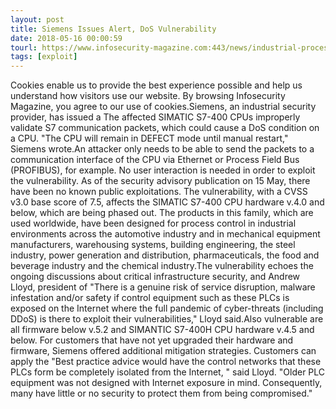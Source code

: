 ```yaml
---
layout: post
title: Siemens Issues Alert, DoS Vulnerability
date: 2018-05-16 00:00:59
tourl: https://www.infosecurity-magazine.com:443/news/industrial-process-control/
tags: [exploit]
---
```

Cookies enable us to provide the best experience possible and help us understand how visitors use our website. By browsing Infosecurity Magazine, you agree to our use of cookies.Siemens, an industrial security provider, has issued a The affected SIMATIC S7-400 CPUs improperly validate S7 communication packets, which could cause a DoS condition on a CPU. "The CPU will remain in DEFECT mode until manual restart," Siemens wrote.An attacker only needs to be able to send the packets to a communication interface of the CPU via Ethernet or Process Field Bus (PROFIBUS), for example. No user interaction is needed in order to exploit the vulnerability. As of the security advisory publication on 15 May, there have been no known public exploitations. The vulnerability, with a CVSS v3.0 base score of 7.5, affects the SIMATIC S7-400 CPU hardware v.4.0 and below, which are being phased out. The products in this family, which are used worldwide, have been designed for process control in industrial environments across the automotive industry and in mechanical equipment manufacturers, warehousing systems, building engineering, the steel industry, power generation and distribution, pharmaceuticals, the food and beverage industry and the chemical industry.The vulnerability echoes the ongoing discussions about critical infrastructure security, and Andrew Lloyd, president of "There is a genuine risk of service disruption, malware infestation and/or safety if control equipment such as these PLCs is exposed on the Internet where the full pandemic of cyber-threats (including DDoS) is there to exploit their vulnerabilities," Lloyd said.Also vulnerable are all firmware below v.5.2 and SIMANTIC S7-400H CPU hardware v.4.5 and below. For customers that have not yet upgraded their hardware and firmware, Siemens offered additional mitigation strategies. Customers can apply the "Best practice advice would have the control networks that these PLCs form be completely isolated from the Internet, " said Lloyd. "Older PLC equipment was not designed with Internet exposure in mind. Consequently, many have little or no security to protect them from being compromised."